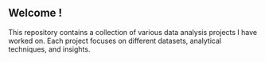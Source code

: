 ## Welcome ! 
This repository contains a collection of various data analysis projects I have worked on. Each project focuses on different datasets, analytical techniques, and insights.
